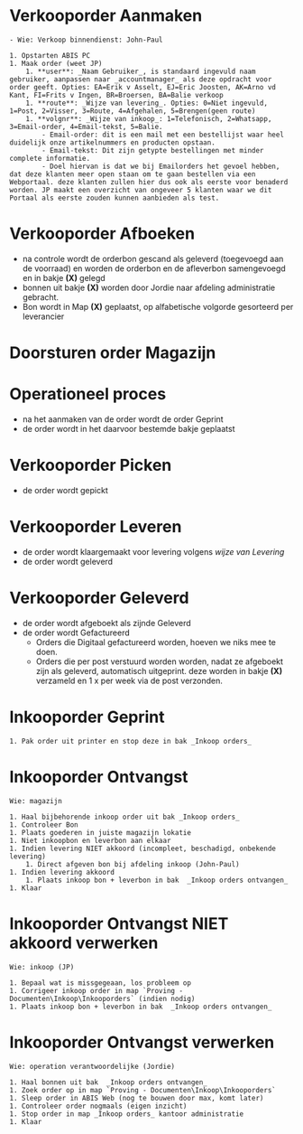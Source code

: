 # Verkooporder Aanmaken
    - Wie: Verkoop binnendienst: John-Paul

    1. Opstarten ABIS PC
    1. Maak order (weet JP)
        1. **user**: _Naam Gebruiker_, is standaard ingevuld naam gebruiker, aanpassen naar _accountmanager_ als deze opdracht voor order geeft. Opties: EA=Erik v Asselt, EJ=Eric Joosten, AK=Arno vd Kant, FI=Frits v Ingen, BR=Broersen, BA=Balie verkoop
        1. **route**: _Wijze van levering_. Opties: 0=Niet ingevuld, 1=Post, 2=Visser, 3=Route, 4=Afgehalen, 5=Brengen(geen route)
        1. **volgnr**: _Wijze van inkoop_: 1=Telefonisch, 2=Whatsapp, 3=Email-order, 4=Email-tekst, 5=Balie.
            - Email-order: dit is een mail met een bestellijst waar heel duidelijk onze artikelnummers en producten opstaan.
            - Email-tekst: Dit zijn getypte bestellingen met minder complete informatie.
            - Doel hiervan is dat we bij Emailorders het gevoel hebben, dat deze klanten meer open staan om te gaan bestellen via een Webportaal. deze klanten zullen hier dus ook als eerste voor benaderd worden. JP maakt een overzicht van ongeveer 5 klanten waar we dit Portaal als eerste zouden kunnen aanbieden als test.

# Verkooporder Afboeken

  - na controle wordt de orderbon gescand als geleverd (toegevoegd aan de voorraad) en worden de orderbon en de afleverbon samengevoegd en in bakje **(X)** gelegd
  - bonnen uit bakje **(X)** worden door Jordie naar afdeling administratie gebracht.
  - Bon wordt in Map **(X)** geplaatst, op alfabetische volgorde gesorteerd per leverancier

# Doorsturen order Magazijn

# Operationeel proces
  - na het aanmaken van de order wordt de order Geprint
  - de order wordt in het daarvoor bestemde bakje geplaatst

# Verkooporder Picken
  - de order wordt gepickt

# Verkooporder Leveren
  - de order wordt klaargemaakt voor levering volgens *wijze van Levering*
  - de order wordt geleverd

# Verkooporder Geleverd
  - de order wordt afgeboekt als zijnde Geleverd
  - de order wordt Gefactureerd
    - Orders die Digitaal gefactureerd worden, hoeven we niks mee te doen.
    - Orders die per post verstuurd worden worden, nadat ze afgeboekt zijn als geleverd, automatisch uitgeprint. deze worden in bakje **(X)** verzameld en 1 x per week via de post verzonden.

# Inkooporder Geprint
    1. Pak order uit printer en stop deze in bak _Inkoop orders_

# Inkooporder Ontvangst

    Wie: magazijn

    1. Haal bijbehorende inkoop order uit bak _Inkoop orders_
    1. Controleer Bon
    1. Plaats goederen in juiste magazijn lokatie
    1. Niet inkoopbon en leverbon aan elkaar
    1. Indien levering NIET akkoord (incompleet, beschadigd, onbekende levering)
        1. Direct afgeven bon bij afdeling inkoop (John-Paul)
    1. Indien levering akkoord
        1. Plaats inkoop bon + leverbon in bak  _Inkoop orders ontvangen_
    1. Klaar

# Inkooporder Ontvangst NIET akkoord verwerken

    Wie: inkoop (JP)

    1. Bepaal wat is missgegeaan, los probleem op
    1. Corrigeer inkoop order in map `Proving - Documenten\Inkoop\Inkooporders` (indien nodig)
    1. Plaats inkoop bon + leverbon in bak  _Inkoop orders ontvangen_

# Inkooporder Ontvangst verwerken

    Wie: operation verantwoordelijke (Jordie)

    1. Haal bonnen uit bak  _Inkoop orders ontvangen_
    1. Zoek order op in map `Proving - Documenten\Inkoop\Inkooporders`
    1. Sleep order in ABIS Web (nog te bouwen door max, komt later)
    1. Controleer order nogmaals (eigen inzicht)
    1. Stop order in map _Inkoop orders_ kantoor administratie
    1. Klaar
